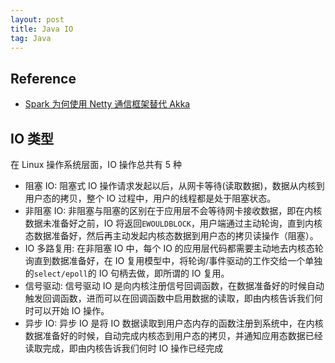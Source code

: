 ```yaml
---
layout: post
title: Java IO
tag: Java
---
```


## Reference
* [Spark 为何使用 Netty 通信框架替代 Akka](https://blog.csdn.net/psiitoy/article/details/77530886)

## IO 类型
在 Linux 操作系统层面，IO 操作总共有 5 种
* 阻塞 IO: 阻塞式 IO 操作请求发起以后，从网卡等待(读取数据)，数据从内核到用户态的拷贝，整个 IO 过程中，用户的线程都是处于阻塞状态。
* 非阻塞 IO: 非阻塞与阻塞的区别在于应用层不会等待网卡接收数据，即在内核数据未准备好之前，IO 将返回`EWOULDBLOCK`，用户端通过主动轮询，直到内核态数据准备好，然后再主动发起内核态数据到用户态的拷贝读操作（阻塞）。
* IO 多路复用: 在非阻塞 IO 中，每个 IO 的应用层代码都需要主动地去内核态轮询直到数据准备好，在 IO 复用模型中，将轮询/事件驱动的工作交给一个单独的`select/epoll`的 IO 句柄去做，即所谓的 IO 复用。
* 信号驱动: 信号驱动 IO 是向内核注册信号回调函数，在数据准备好的时候自动触发回调函数，进而可以在回调函数中启用数据的读取，即由内核告诉我们何时可以开始 IO 操作。
* 异步 IO: 异步 IO 是将 IO 数据读取到用户态内存的函数注册到系统中，在内核数据准备好的时候，自动完成内核态到用户态的拷贝，并通知应用态数据已经读取完成，即由内核告诉我们何时 IO 操作已经完成
